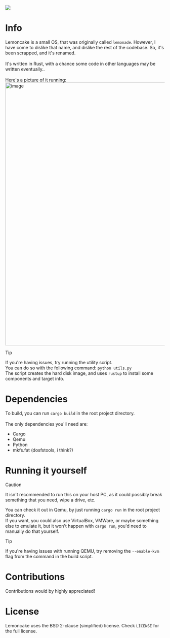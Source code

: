 [![](https://tokei.rs/b1/github/SniverDaBest/lemoncake)](https://github.com/SniverDaBest/lemoncake)

# Info
Lemoncake is a small OS, that was originally called `lemonade`. However, I have come to dislike that name, and dislike the rest of the codebase. So, it's been scrapped, and it's renamed.\
\
It's written in Rust, with a chance some code in other languages may be written eventually..\
\
Here's a picture of it running:
<img width="1280" height="828" alt="image" src="https://github.com/user-attachments/assets/931f4e19-421a-4f88-b083-c0b8c6cb7fd6" />

>[!TIP]
> If you're having issues, try running the utility script.\
> You can do so with the following command: `python utils.py`\
> The script creates the hard disk image, and uses `rustup` to install some components and target info.

# Dependencies
To build, you can run `cargo build` in the root project directory.\
\
The only dependencies you'll need are:
- Cargo
- Qemu
- Python
- mkfs.fat (dosfstools, i think?)
<!-- END OF LIST><!-->

# Running it yourself
>[!CAUTION]
> It isn't recommended to run this on your host PC, as it could possibly break something that you need, wipe a drive, etc.

You can check it out in Qemu, by just running `cargo run` in the root project directory.\
If you want, you could also use VirtualBox, VMWare, or maybe something else to emulate it, but it won't happen with `cargo run`, you'd need to manually do that yourself.

>[!TIP]
> If you're having issues with running QEMU, try removing the `--enable-kvm` flag from the command in the build script.

# Contributions
Contributions would by highly appreciated!

# License
Lemoncake uses the BSD 2-clause (simplified) license. Check `LICENSE` for the full license.
